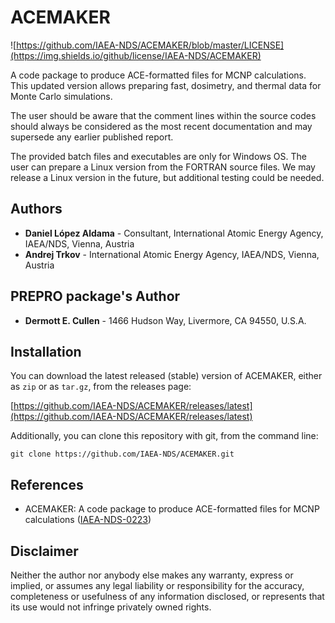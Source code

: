 # ACEMAKER

![https://github.com/IAEA-NDS/ACEMAKER/blob/master/LICENSE](https://img.shields.io/github/license/IAEA-NDS/ACEMAKER) 

A code package to produce ACE-formatted files for MCNP calculations. This updated version allows preparing fast, dosimetry, and thermal data for Monte Carlo simulations.

The user should be aware that the comment lines within the source codes should always be considered as the most recent documentation and may supersede any earlier published report.

The provided batch files and executables are only for Windows OS. The user can prepare a Linux version from the FORTRAN source files. We may release a Linux version in the future, but additional testing could be needed.

## Authors

* **Daniel López Aldama** - Consultant, International Atomic Energy Agency, IAEA/NDS, Vienna, Austria
* **Andrej Trkov** - International Atomic Energy Agency, IAEA/NDS, Vienna, Austria

## PREPRO package's Author

* **Dermott E. Cullen** - 1466 Hudson Way, Livermore, CA 94550, U.S.A.

## Installation

You can download the latest released (stable) version of ACEMAKER, either as `zip` or as `tar.gz`, from the releases page:

[https://github.com/IAEA-NDS/ACEMAKER/releases/latest](https://github.com/IAEA-NDS/ACEMAKER/releases/latest)


Additionally, you can clone this repository with git, from the command line:
```
git clone https://github.com/IAEA-NDS/ACEMAKER.git
```

## References

* ACEMAKER: A code package to produce ACE-formatted files for MCNP calculations ([IAEA-NDS-0223](https://nds.iaea.org/publications/iaea-nds/iaea-nds-223.pdf))

## Disclaimer

Neither the author nor anybody else makes any warranty, express or implied, or assumes any legal liability or responsibility for the accuracy, completeness or usefulness of any information disclosed, or represents that its use would not infringe privately owned rights.
